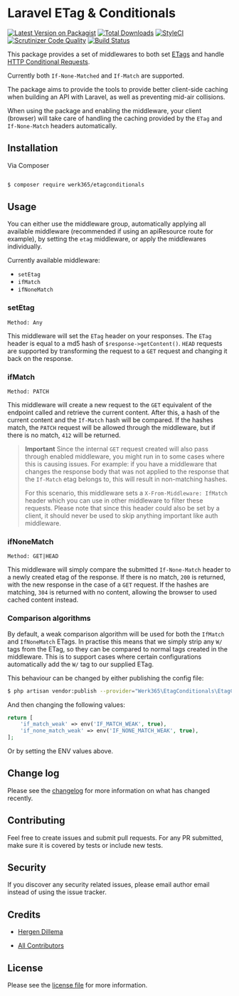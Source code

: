 
# Laravel ETag & Conditionals

  

[![Latest Version on Packagist][ico-version]][link-packagist]
[![Total Downloads][ico-downloads]][link-downloads]
[![StyleCI][ico-styleci]][link-styleci]
[![Scrutinizer Code Quality](https://scrutinizer-ci.com/g/365Werk/etagconditionals/badges/quality-score.png?b=master)](https://scrutinizer-ci.com/g/365Werk/etagconditionals/?branch=master)
[![Build Status](https://scrutinizer-ci.com/g/365Werk/etagconditionals/badges/build.png?b=master)](https://scrutinizer-ci.com/g/365Werk/etagconditionals/build-status/master)


  

This package provides a set of middlewares to both set [ETags](https://developer.mozilla.org/en-US/docs/Web/HTTP/Headers/ETag) and handle [HTTP Conditional Requests](https://developer.mozilla.org/en-US/docs/Web/HTTP/Conditional_requests#conditional_headers).

Currently both `If-None-Matched` and `If-Match` are supported.

The package aims to provide the tools to provide better client-side caching when building an API with Laravel, as well as preventing mid-air collisions.

When using the package and enabling the middleware, your client (browser) will take care of handling the caching provided by the `ETag` and `If-None-Match` headers automatically.

  

## Installation

  

Via Composer

  

``` bash

$ composer require werk365/etagconditionals

```

  

## Usage

  You can either use the middleware group, automatically applying all available middleware (recommended if using an apiResource route for example), by setting the `etag` middleware, or apply the middlewares individually. 

Currently available middleware:
* `setEtag`
* `ifMatch`
* `ifNoneMatch`

### setEtag 
`Method: Any`

This middleware will set the `ETag` header on your responses. The `ETag` header is equal to a md5 hash of `$response->getContent()`. `HEAD` requests are supported by transforming the request to a `GET` request and changing it back on the response.

### ifMatch 
`Method: PATCH`

This middleware will create a new request to the `GET` equivalent of the endpoint called and retrieve the current content. After this, a hash of the current content and the `If-Match` hash will be compared. If the hashes match, the `PATCH` request will be allowed through the middleware, but if there is no match, `412` will be returned.

> __Important__ Since the internal `GET` request created will also pass through enabled middleware, you might run in to some cases where this is causing issues. For example: if you have a middleware that changes the response body that was not applied to the response that the `If-Match` etag belongs to, this will result in non-matching hashes. 
>
>For this scenario, this middleware sets a `X-From-Middleware: IfMatch` header which you can use in other middleware to filter these requests. Please note that since this header could also be set by a client, it should never be used to skip anything important like auth middleware.

### ifNoneMatch 
`Method: GET|HEAD`

This middleware will simply compare the submitted `If-None-Match` header to a newly created etag of the response. If there is no match, `200` is returned, with the new response in the case of a `GET` request. If the hashes are matching, `304` is returned with no content, allowing the browser to used cached content instead.

### Comparison algorithms
By default, a weak comparison algorithm will be used for both the `IfMatch` and `IfNoneMatch` ETags. In practise this means that we simply strip any `W/` tags from the ETag, so they can be compared to normal tags created in the middleware. This is to support cases where certain configurations automatically add the `W/` tag to our supplied ETag.

This behaviour can be changed by either publishing the config file: 
```bash
$ php artisan vendor:publish --provider="Werk365\EtagConditionals\EtagConditionalsServiceProvider"
```
And then changing the following values:
```php
return [
    'if_match_weak' => env('IF_MATCH_WEAK', true),
    'if_none_match_weak' => env('IF_NONE_MATCH_WEAK', true),
];
```
Or by setting the ENV values above.

## Change log

  

Please see the [changelog](changelog.md) for more information on what has changed recently.
  

## Contributing

  

Feel free to create issues and submit pull requests. For any PR submitted, make sure it is covered by tests or include new tests.

  

## Security

  

If you discover any security related issues, please email author email instead of using the issue tracker.

  

## Credits

  

-  [Hergen Dillema][link-author]

-  [All Contributors][link-contributors]

  

## License
 Please see the [license file](LICENSE) for more information.

  

[ico-version]: https://img.shields.io/packagist/v/werk365/etagconditionals.svg?style=flat-square

[ico-downloads]: https://img.shields.io/packagist/dt/werk365/etagconditionals.svg?style=flat-square

[ico-styleci]: https://styleci.io/repos/338617549/shield

  

[link-packagist]: https://packagist.org/packages/werk365/etagconditionals

[link-downloads]: https://packagist.org/packages/werk365/etagconditionals

[link-styleci]: https://styleci.io/repos/338617549

[link-author]: https://github.com/HergenD

[link-contributors]: ../../contributors
